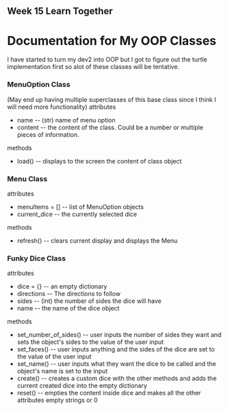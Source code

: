 ## Week 15 Learn Together

# Documentation for My OOP Classes

I have started to turn my dev2 into OOP but I got to figure out the turtle implementation
first so alot of these classes will be tentative.

### MenuOption Class
(May end up having multiple superclasses of this base class since I think I will need more functionality)
attributes
- name
-- (str) name of menu option
- content
-- the content of the class. Could be a number or multiple pieces of information.

methods
- load()
-- displays to the screen the content of class object

### Menu Class
attributes
- menuItems = []
-- list of MenuOption objects
- current_dice
-- the currently selected dice

methods
- refresh()
-- clears current display and displays the Menu

### Funky Dice Class
attributes
- dice = {}
-- an empty dictionary
- directions
-- The directions to follow
- sides
-- (int) the number of sides the dice will have
- name
-- the name of the dice object

methods
- set_number_of_sides()
-- user inputs the number of sides they want and sets the object's sides to the value of the user input
- set_faces()
-- user inputs anything and the sides of the dice are set to the value of the user input
- set_name()
-- user inputs what they want the dice to be called and the object's name is set to the input
- create()
-- creates a custom dice with the other methods and adds the current created dice into the empty dictionary
- reset()
-- empties the content inside dice and makes all the other attributes empty strings or 0
